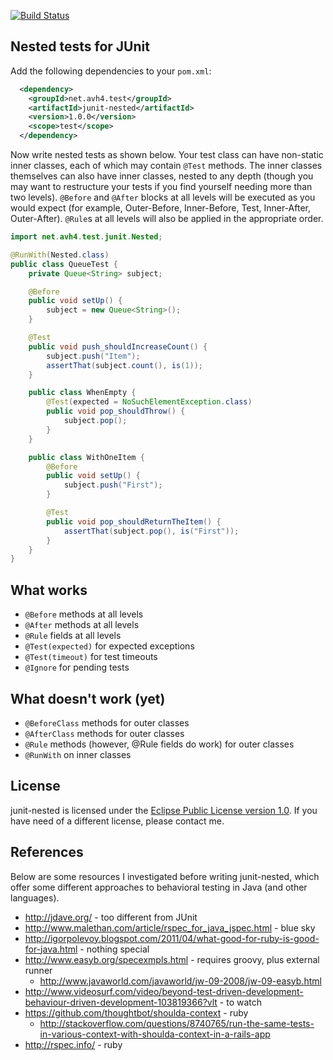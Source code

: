 [![Build Status](https://secure.travis-ci.org/avh4/junit-nested.png?branch=master)](http://travis-ci.org/avh4/junit-nested)

## Nested tests for JUnit

Add the following dependencies to your `pom.xml`:

```xml
  <dependency>
    <groupId>net.avh4.test</groupId>
    <artifactId>junit-nested</artifactId>
    <version>1.0.0</version>
    <scope>test</scope>
  </dependency>
```

Now write nested tests as shown below.  Your test class can have non-static
inner classes, each of which may contain `@Test` methods.  The inner classes
themselves can also have inner classes, nested to any depth (though you may
want to restructure your tests if you find yourself needing more than two
levels).  `@Before` and `@After` blocks at all levels will be executed as you
would expect (for example, Outer-Before, Inner-Before, Test, Inner-After,
Outer-After).  `@Rule`s at all levels will also be applied in the appropriate
order.

```java
import net.avh4.test.junit.Nested;

@RunWith(Nested.class)
public class QueueTest {
    private Queue<String> subject;

    @Before
    public void setUp() {
        subject = new Queue<String>();
    }

    @Test
    public void push_shouldIncreaseCount() {
        subject.push("Item");
        assertThat(subject.count(), is(1));
    }

    public class WhenEmpty {
        @Test(expected = NoSuchElementException.class)
        public void pop_shouldThrow() {
            subject.pop();
        }
    }

    public class WithOneItem {
        @Before
        public void setUp() {
            subject.push("First");
        }

        @Test
        public void pop_shouldReturnTheItem() {
            assertThat(subject.pop(), is("First"));
        }
    }
}
```

## What works

* `@Before` methods at all levels
* `@After` methods at all levels
* `@Rule` fields at all levels
* `@Test(expected)` for expected exceptions
* `@Test(timeout)` for test timeouts
* `@Ignore` for pending tests

## What doesn't work (yet)

* `@BeforeClass` methods for outer classes
* `@AfterClass` methods for outer classes
* `@Rule` methods (however, @Rule fields do work) for outer classes
* `@RunWith` on inner classes

## License

junit-nested is licensed under the [Eclipse Public License version
1.0](http://opensource.org/licenses/EPL-1.0).  If you have need of a
different license, please contact me.

## References

Below are some resources I investigated before writing junit-nested, which
offer some different approaches to behavioral testing in Java (and other
languages).

* http://jdave.org/ - too different from JUnit
* http://www.malethan.com/article/rspec_for_java_jspec.html - blue sky
* http://igorpolevoy.blogspot.com/2011/04/what-good-for-ruby-is-good-for-java.html - nothing special
* http://www.easyb.org/specexmpls.html  - requires groovy, plus external runner
    * http://www.javaworld.com/javaworld/jw-09-2008/jw-09-easyb.html
* http://www.videosurf.com/video/beyond-test-driven-development-behaviour-driven-development-103819366?vlt - to watch
* https://github.com/thoughtbot/shoulda-context - ruby
    * http://stackoverflow.com/questions/8740765/run-the-same-tests-in-various-context-with-shoulda-context-in-a-rails-app
* http://rspec.info/ - ruby

